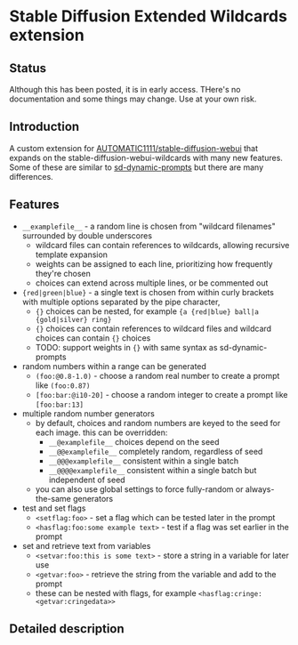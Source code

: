 # Stable Diffusion Extended Wildcards extension

## Status

Although this has been posted, it is in early access. THere's no documentation and some things may change. Use at your own risk.

## Introduction

A custom extension for
[AUTOMATIC1111/stable-diffusion-webui](https://github.com/AUTOMATIC1111/stable-diffusion-webui)
that expands on the stable-diffusion-webui-wildcards with many new features. Some of these are similar to
[sd-dynamic-prompts](https://github.com/adieyal/sd-dynamic-prompts)
but there are many differences.

## Features

   * `__examplefile__` - a random line is chosen from "wildcard filenames" surrounded by double underscores 
      * wildcard files can contain references to wildcards, allowing recursive template expansion
      * weights can be assigned to each line, prioritizing how frequently they're chosen
      * choices can extend across multiple lines, or be commented out
   * `{red|green|blue}` - a single text is chosen from within curly brackets with multiple options separated by the pipe character, 
      * `{}` choices can be nested, for example `{a {red|blue} ball|a {gold|silver} ring}`
      * `{}` choices can contain references to wildcard files and wildcard choices can contain `{}` choices
      * TODO: support weights in `{}` with same syntax as sd-dynamic-prompts
   * random numbers within a range can be generated
      * `(foo:@0.8-1.0)` - choose a random real number to create a prompt like `(foo:0.87)`
      * `[foo:bar:@i10-20]` - choose a random integer to create a prompt like `[foo:bar:13]`
   * multiple random number generators
      * by default, choices and random numbers are keyed to the seed for each image. this can be overridden:
         * `__@examplefile__` choices depend on the seed
         * `__@@examplefile__` completely random, regardless of seed
         * `__@@@examplefile__` consistent within a single batch
         * `__@@@@examplefile__` consistent within a single batch but independent of seed
      * you can also use global settings to force fully-random or always-the-same generators
   * test and set flags
      * `<setflag:foo>` - set a flag which can be tested later in the prompt
      * `<hasflag:foo:some example text>` - test if a flag was set earlier in the prompt
   * set and retrieve text from variables
      * `<setvar:foo:this is some text>` - store a string in a variable for later use
      * `<getvar:foo>` - retrieve the string from the variable and add to the prompt
      * these can be nested with flags, for example `<hasflag:cringe:<getvar:cringedata>>`

## Detailed description
